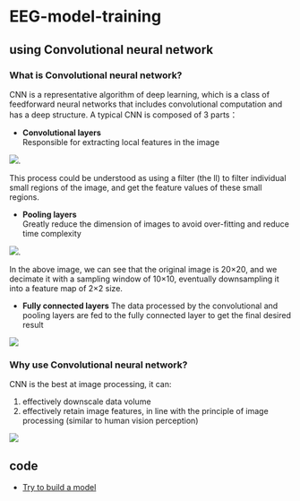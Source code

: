 # EEG-model-training
## using Convolutional neural network 
### What is Convolutional neural network?
CNN is a representative algorithm of deep learning, which is a class of feedforward neural networks that includes convolutional computation and has a deep structure.
A typical CNN is composed of 3 parts：
  * **Convolutional layers**  
  Responsible for extracting local features in the image
  
  ![](https://easyai.tech/wp-content/uploads/2022/08/f144f-2019-06-19-juanji.gif). 
  
  This process could be understood as using a filter (the ll) to filter individual small regions of the image, and get the feature values of these           small regions.
  
 * **Pooling layers**  
 Greatly reduce the dimension of images to avoid over-fitting and reduce time complexity
 
 ![](https://easyai.tech/wp-content/uploads/2022/08/3fd53-2019-06-19-chihua.gif). 
 
 In the above image, we can see that the original image is 20×20, and we decimate it with a sampling window of 10×10, eventually downsampling it into a feature map of 2×2 size.
 
 * **Fully connected layers**
 The data processed by the convolutional and pooling layers are fed to the fully connected layer to get the final desired result
 
 ![](https://easyai.tech/wp-content/uploads/2022/08/a8f0b-2019-06-19-lenet.png.webp)
 
### Why use Convolutional neural network?
CNN is the best at image processing, it can:
  1. effectively downscale data volume
  2. effectively retain image features, in line with the principle of image processing (similar to human vision perception)
  
  ![](https://editor.analyticsvidhya.com/uploads/25366Convolutional_Neural_Network_to_identify_the_image_of_a_bird.png)

## code
* [Try to build a model](https://github.com/yyswhsccc/EEG-model-training-/blob/main/samplemodel.py)
